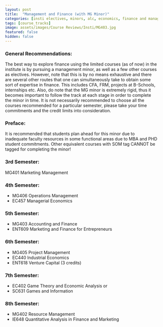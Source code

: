 ```yaml
---
layout: post
title:  "Management and Finance (with MG Minor)"
categories: [insti electives, minors, alc, economics, finance and management, MG, management/marketing, ]
tags: [course_tracks]
image: assets/images/Course Reviews/Insti/MG403.jpg
featured: false
hidden: false
---
```


### General Recommendations: 
The best way to explore finance using the limited courses (as of now) in the institute is by pursuing a management minor, as well as a few other courses as electives. However, note that this is by no means exhaustive and there are several other routes that one can simultaneously take to obtain some sort of expertise in finance. This includes CFA, FRM, projects at
B-Schools, internships etc. Also, do note that the MG minor is extremely rigid, thus it becomes important to follow the track at each stage in order to complete the minor in time. It is not necessarily recommended to choose all the courses recommended for a particular semester, please take your time commitments and the credit limits into consideration.

### Preface:
It is recommended that students plan ahead for this minor due to inadequate faculty resources in some functional areas due to MBA and PHD student commitments. Other equivalent courses with SOM tag CANNOT be tagged for completing the minor!

### 3rd Semester: 
MG401 Marketing Management

### 4th Semester: 
- MG406 Operations Management
- EC457 Managerial Economics

### 5th Semester: 
- MG403 Accounting and Finance
- ENT609 Marketing and Finance for Entrepreneurs

### 6th Semester:
- MG405 Project Management
- EC440 Industrial Economics
- ENT618 Venture Capital (3 credits)

### 7th Semester:
- EC402 Game Theory and Economic Analysis or
- SC631 Games and Information

### 8th Semester:
- MG402 Resource Management
- IE648 Quantitative Analysis in Finance and Marketing